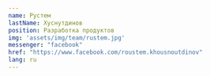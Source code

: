 ```yaml
---
name: Рустем
lastName: Хуснутдинов
position: Разработка продуктов
img: 'assets/img/team/rustem.jpg'
messenger: "facebook"
href: "https://www.facebook.com/roustem.khousnoutdinov"
lang: ru
---
```

